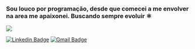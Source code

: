### Sou louco por programação, desde que comecei a me envolver na area me apaixonei. Buscando sempre evoluir  ⚛

![](https://iruntheinternet.com/lulzdump/images/gifs/hacking-time-years-hacked-loading-bar-skateboarding-YOSPOS-1388344756E.gif?id=)

[![Linkedin Badge](https://img.shields.io/badge/-LinkedIn-blue?style=flat-square&logo=Linkedin&logoColor=white&link=https://www.linkedin.com/in/rickson-reis-g9)](https://www.linkedin.com/in/rickson-reis-g9)
[![Gmail Badge](https://img.shields.io/badge/-Gmail-c14438?style=flat-square&logo=Gmail&logoColor=white&link=mailto:cyberickson@gmail.com)](mailto:cyberickson@gmail.com)
